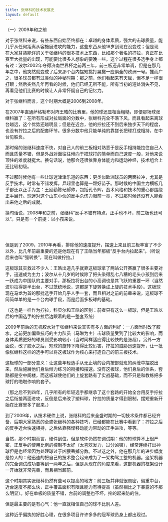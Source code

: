 ```yaml
---
title: 张继科的技术发展史
layout: default
---
```


（一）2009年和之前

对于张继科来说，有些东西自始至终都在：卓越的身体素质，强大的击球质量，能几乎从任何距离从容施展进攻的能力，这些东西从他18岁到现在没变过；但是现在大家耳熟能详的关于张继科的很多技术上东西，比如那个著名的拧拉，真正在比赛里大批量的出现，可能要比很多人想象的要晚一些。这个过程在很多选手身上都有过：波尔2002年夺得济南世界杯之前两三年，前三板还非常单调，但是在那几年之中，他突然就变成了后来那个台内摆短挑打晃撇一应俱全的欧洲一号。推而广之，很多球员都有过类似的神秘时期：那之前，他们看起来有天赋，但不足一样很打眼；然后突然几年再看的时候，他们已经无所不能，所有当初的短处消失不见，再看见他们比赛的时候让人非常怀疑自己的记忆力。

对于张继科而言，这个时期大概是2006到2008年。

在2007年直通萨格勒布对阵王皓的比赛里，他的球还显相当粗糙，即便那场球张继科赢了：在所有形成对拉局面的分数中，张继科完全不落下风，而且看起来离球台越远，这个优势还越明显；但是在近台，他的拧拉还不到后来独步天下的程度，也没有拧拉之后的配套环节。很多分数中他只能单纯的靠搓长把球打成相持，在中台见胜负。

那时候的张继科速度不快，对自己人的前三板相对熟悉于是反手相持能拉住自己人而且质量不错，但是外战对面往往倾向于把球打的简单而自己速度一般，对他来说顶住的难度就挺大。换句话说，他那会还很依靠身体能力和运动神经，技术组合上还比较初级。

不过那时候他有一些让球迷津津乐道的东西：更类似欧洲球员的两面拉冲，尤其是反手技术。时常有不错发挥，乒超里也算是一颗好苗子。那时候的中国主力横板几乎都还以正手为主：王励勤陈玘郝帅，包括孔令辉，战术风格和技术的重心都围绕正手展开。球迷对这个山东小伙的反手杀伤力眼前一亮，不过那时候还没有人能看出来他之后的成就。

换句话说，2008年和之前，张继科“反手不错有特点，正手也不坏，前三板也还可以”。只是有一个前提：以小孩来说。

<br><br>

但是到了2009，2010年再看，排除他的速度提升，摆速上来且前三板丰富了不少以外，比几年前最重要的还是他现在有了王皓当年那板“反手台内拉起来”。（听说后来也叫“强转换”，现在叫做拧拉。）

这板球其实救过不少人：王皓出道几乎就靠这板球拿了两站公开赛赢了很多主要对手，迅速成为主力；波尔从十几岁的时候除了把头染得乱七八糟的毛头小孩到后来一跃成为中国队的主要对手，那板拉将出台的小高调也是其飞跃的重要一环（当然波尔拉得是半出台，不过笼统地说，这都是下旋转换成上旋的技术手段）。这板球现在马龙为首的那批选手开始几乎人手一套，而且相对之前的前辈来说，这板球不简简单单的是一个台内球手段，而是后面多板球的基础。

（这也是一样作为拧拉，科贝尔和王皓的区别：前者只有这么一板球，但是王皓以后的中国选手的拧拉后边跟着的是一整套系统）

2009年前后的无机胶水对于张继科来说其实有多方面的利好：一方面当时改了胶水，之前更加偏重技巧的主力队员（马琳为主）击球质量受到了比较大的影响，而身体素质更好的球员则受影响较小（当时同样适应得比较快的是张超）。另外一方面说，改了胶水之后，短球的旋转下降得比较厉害，拧拉的威胁迅速提升，让一批像张继科这样的选手可以将这板球作为核心来打造自己的前三板技术。

这板球的一部分意义：让这些年轻选手从无止境的台内按部就班的纠缠中摆脱出来，然后施展他们身后倾力练习的衔接和摆速。没有这板球，他们身后的体系，套路都是空中阁楼，而这板球使他们的上旋套路有了实战基础，而不只是和教练把多球打的啪啪作响的套子。

（那之后不到四年，几乎所有的年轻选手都继承了这个套路的开始全台用反手拧拉之后衔接两面进攻，反倒是后来改了塑料球，拧拉的质量才得到限制，摆短重新开始在比赛里多了起来。）

到了2009年，从技术硬件上说，张继科的后来全盛时期的一切技术条件都已经齐备，后期大家熟悉的全盛张继科的各种技巧，已经都能在比赛中看到了：拧拉之后的反手近台快速相持，之后依靠强悍移动能力带动的正手进攻，等等。

当然，那个时期而言，硬件到位，但是软件仍然在调试期：他的短球算不上很严密，正反手的使用比例的控制不太好（太喜欢发力，过分凶狠），经常连续打出神球但是也经常因为处理球过于凶狠丢掉分数。不过这之外，他在那几年的进步幅度是惊人的：他迅速的把自己的技术整合起来成为了一架构驾工整的机器。这架机器的完全调试成功要等到一两年之后，但是从现在的角度来看，这部机器的框架设计一开始就非常完善，而且相当超前。

这个时期其实张继科仍然有些可以提高的地方：前三板并非就很周密，偏重中台，近台速度不那么快，正手覆盖面积有限且能力有待提高（虽然相比之下暴露的不那么明显）。好在单板的质量不错，台前的调整也不坏，抡的起来防的住。

但是最主要的是有心气：他一直就相信自己的球不比别人差。

这种近乎偏执的好胜心理，在很多项目许许多多的冠军球员身上都出现过。
